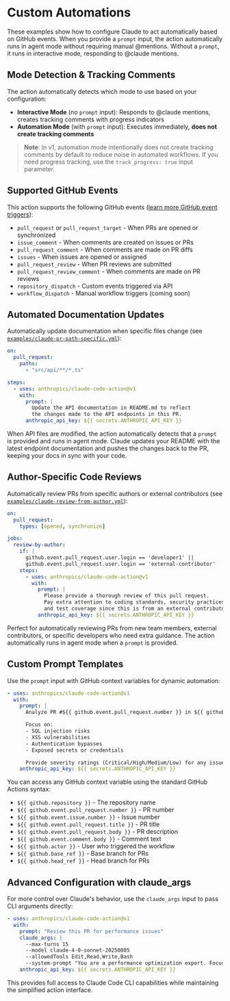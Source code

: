 # Custom Automations

These examples show how to configure Claude to act automatically based on GitHub events. When you provide a `prompt` input, the action automatically runs in agent mode without requiring manual @mentions. Without a `prompt`, it runs in interactive mode, responding to @claude mentions.

## Mode Detection & Tracking Comments

The action automatically detects which mode to use based on your configuration:

- **Interactive Mode** (no `prompt` input): Responds to @claude mentions, creates tracking comments with progress indicators
- **Automation Mode** (with `prompt` input): Executes immediately, **does not create tracking comments**

> **Note**: In v1, automation mode intentionally does not create tracking comments by default to reduce noise in automated workflows. If you need progress tracking, use the `track_progress: true` input parameter.

## Supported GitHub Events

This action supports the following GitHub events ([learn more GitHub event triggers](https://docs.github.com/en/actions/writing-workflows/choosing-when-your-workflow-runs/events-that-trigger-workflows)):

- `pull_request` or `pull_request_target` - When PRs are opened or synchronized
- `issue_comment` - When comments are created on issues or PRs
- `pull_request_comment` - When comments are made on PR diffs
- `issues` - When issues are opened or assigned
- `pull_request_review` - When PR reviews are submitted
- `pull_request_review_comment` - When comments are made on PR reviews
- `repository_dispatch` - Custom events triggered via API
- `workflow_dispatch` - Manual workflow triggers (coming soon)

## Automated Documentation Updates

Automatically update documentation when specific files change (see [`examples/claude-pr-path-specific.yml`](../examples/claude-pr-path-specific.yml)):

```yaml
on:
  pull_request:
    paths:
      - "src/api/**/*.ts"

steps:
  - uses: anthropics/claude-code-action@v1
    with:
      prompt: |
        Update the API documentation in README.md to reflect
        the changes made to the API endpoints in this PR.
      anthropic_api_key: ${{ secrets.ANTHROPIC_API_KEY }}
```

When API files are modified, the action automatically detects that a `prompt` is provided and runs in agent mode. Claude updates your README with the latest endpoint documentation and pushes the changes back to the PR, keeping your docs in sync with your code.

## Author-Specific Code Reviews

Automatically review PRs from specific authors or external contributors (see [`examples/claude-review-from-author.yml`](../examples/claude-review-from-author.yml)):

```yaml
on:
  pull_request:
    types: [opened, synchronize]

jobs:
  review-by-author:
    if: |
      github.event.pull_request.user.login == 'developer1' ||
      github.event.pull_request.user.login == 'external-contributor'
    steps:
      - uses: anthropics/claude-code-action@v1
        with:
          prompt: |
            Please provide a thorough review of this pull request.
            Pay extra attention to coding standards, security practices,
            and test coverage since this is from an external contributor.
          anthropic_api_key: ${{ secrets.ANTHROPIC_API_KEY }}
```

Perfect for automatically reviewing PRs from new team members, external contributors, or specific developers who need extra guidance. The action automatically runs in agent mode when a `prompt` is provided.

## Custom Prompt Templates

Use the `prompt` input with GitHub context variables for dynamic automation:

```yaml
- uses: anthropics/claude-code-action@v1
  with:
    prompt: |
      Analyze PR #${{ github.event.pull_request.number }} in ${{ github.repository }} for security vulnerabilities.

      Focus on:
      - SQL injection risks
      - XSS vulnerabilities
      - Authentication bypasses
      - Exposed secrets or credentials

      Provide severity ratings (Critical/High/Medium/Low) for any issues found.
    anthropic_api_key: ${{ secrets.ANTHROPIC_API_KEY }}
```

You can access any GitHub context variable using the standard GitHub Actions syntax:

- `${{ github.repository }}` - The repository name
- `${{ github.event.pull_request.number }}` - PR number
- `${{ github.event.issue.number }}` - Issue number
- `${{ github.event.pull_request.title }}` - PR title
- `${{ github.event.pull_request.body }}` - PR description
- `${{ github.event.comment.body }}` - Comment text
- `${{ github.actor }}` - User who triggered the workflow
- `${{ github.base_ref }}` - Base branch for PRs
- `${{ github.head_ref }}` - Head branch for PRs

## Advanced Configuration with claude_args

For more control over Claude's behavior, use the `claude_args` input to pass CLI arguments directly:

```yaml
- uses: anthropics/claude-code-action@v1
  with:
    prompt: "Review this PR for performance issues"
    claude_args: |
      --max-turns 15
      --model claude-4-0-sonnet-20250805
      --allowedTools Edit,Read,Write,Bash
      --system-prompt "You are a performance optimization expert. Focus on identifying bottlenecks and suggesting improvements."
    anthropic_api_key: ${{ secrets.ANTHROPIC_API_KEY }}
```

This provides full access to Claude Code CLI capabilities while maintaining the simplified action interface.
